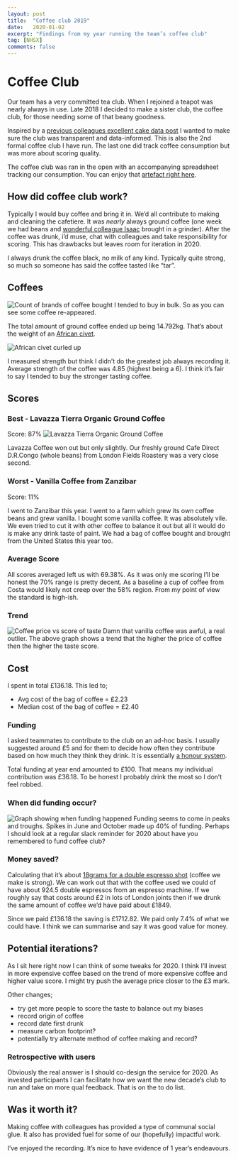 ```yaml
---
layout: post
title:  "Coffee club 2019"
date:   2020-01-02
excerpt: "Findings from my year running the team’s coffee club"
tag: [NHSX]
comments: false
---
```


# Coffee Club
Our team has a very committed tea club. When I rejoined a teapot was nearly always in use. Late 2018 I decided to make a sister club, the coffee club, for those needing some of that beany goodness.

Inspired by a [previous colleagues excellent cake data post](https://medium.com/@dasbarrett/cake-as-work-255567171e3f) I wanted to make sure the club was transparent and data-informed. This is also the 2nd formal coffee club I have run. The last one did track coffee consumption but was more about scoring quality.

The coffee club was ran in the open with an accompanying spreadsheet tracking our consumption. You can enjoy that [artefact right here](https://docs.google.com/spreadsheets/d/1s2jPOstVayIcVUwlTC2DJ0RHO3M8qA6vjFDid-g6F4k/edit?usp=sharing).

## How did coffee club work? 
Typically I would buy coffee and bring it in. We’d all contribute to making and cleaning the cafetiere. It was _nearly_ always ground coffee (one week we had beans and [wonderful colleague Isaac](https://twitter.com/i_smith) brought in a grinder). After the coffee was drunk, i’d muse, chat with colleagues and take responsibility for scoring. This has drawbacks but leaves room for iteration in 2020.

I always drunk the coffee black, no milk of any kind. Typically quite strong, so much so someone has said the coffee tasted like “tar”.

## Coffees
![Count of brands of coffee bought](https://raw.githubusercontent.com/ColinPattinson/colinpattinson.github.io/master/assets/img/brand.png)
I tended to buy in bulk. So as you can see some coffee re-appeared. 

The total amount of ground coffee ended up being 14.792kg.
That’s about the weight of an [African civet](https://en.wikipedia.org/wiki/African_civet).

![African civet curled up](https://upload.wikimedia.org/wikipedia/commons/thumb/a/a2/Civettictis_civetta_11.jpg/330px-Civettictis_civetta_11.jpg)

I measured strength but think I didn’t do the greatest job always recording it. Average strength of the coffee was 4.85 (highest being a 6). I think it’s fair to say I tended to buy the stronger tasting coffee.

## Scores
### Best - Lavazza Tierra Organic Ground Coffee
Score: 87%
![Lavazza Tierra Organic Ground Coffee](https://www.ocado.com/productImages/446/446325011_0_640x640.jpg?identifier=515c74be0c33bd7f04a1c04d70d4156a)

Lavazza Coffee won out but only slightly. Our freshly ground Cafe Direct D.R.Congo (whole beans) from London Fields Roastery was a very close second.

### Worst - Vanilla Coffee from Zanzibar
Score: 11%

I went to Zanzibar this year. I went to a farm which grew its own coffee beans and grew vanilla. I bought some vanilla coffee. It was absolutely vile. We even tried to cut it with other coffee to balance it out but all it would do is make any drink taste of paint. We had a bag of coffee bought and brought from the United States this year too.

### Average Score
All scores averaged left us with 69.38%. As it was only me scoring I’ll be honest the 70% range is pretty decent. As a baseline a cup of coffee from Costa would likely not creep over the 58% region. From my point of view the standard is high-ish.

### Trend
![Coffee price vs score of taste](https://raw.githubusercontent.com/ColinPattinson/colinpattinson.github.io/master/assets/img/price%20v%20score.png)
Damn that vanilla coffee was awful, a real outlier. The above graph shows a trend that the higher the price of coffee then the higher the taste score.

## Cost
I spent in total £136.18. This led to;
- Avg cost of the bag of coffee = £2.23
- Median cost of the bag of coffee = £2.40

### Funding
I asked teammates to contribute to the club on an ad-hoc basis. I usually suggested around £5 and for them to decide how often they contribute based on how much they think they drink. It is essentially [a honour system](https://en.wikipedia.org/wiki/Honor_system).

Total funding at year end amounted to £100. That means my individual contribution was £36.18. To be honest I probably drink the most so I don’t feel robbed.

### When did funding occur?
![Graph showing when funding happened](https://raw.githubusercontent.com/ColinPattinson/colinpattinson.github.io/master/assets/img/Per%20month%20funding.png)
Funding seems to come in peaks and troughs. Spikes in June and October made up 40% of funding. Perhaps I should look at a regular slack reminder for 2020 about have you remembered to fund coffee club? 

### Money saved?
Calculating that it’s about [18grams for a double espresso shot](https://www.gocoffeego.com/professor-peaberry/brewing-tips/how-to-make-coffee) (coffee we make is strong). We can work out that with the coffee used we could of have about 924.5 double espressos from an espresso machine. If we roughly say that costs around £2 in lots of London joints then if we drunk the same amount of coffee we’d have paid about £1849.

Since we paid £136.18 the saving is £1712.82. We paid only 7.4% of what we could have. I think we can summarise and say it was good value for money.

## Potential iterations?
As I sit here right now  I can think of some tweaks for 2020. I think I’ll invest in more expensive coffee based on the trend of more expensive coffee and higher value score. I might try push the average price closer to the £3 mark. 

Other changes;
- try get more people to score the taste to balance out my biases
- record origin of coffee
- record date first drunk
- measure carbon footprint?
- potentially try alternate method of coffee making and record? 

### Retrospective with users
Obviously the real answer is I should co-design the service for 2020. As invested participants I can facilitate how we want the new decade’s club to run and take on more qual feedback. That is on the to do list.
## Was it worth it?
Making coffee with colleagues has provided a type of communal social glue. It also has provided fuel for some of our (hopefully) impactful work. 

I’ve enjoyed the recording. It’s nice to have evidence of 1 year’s endeavours.
